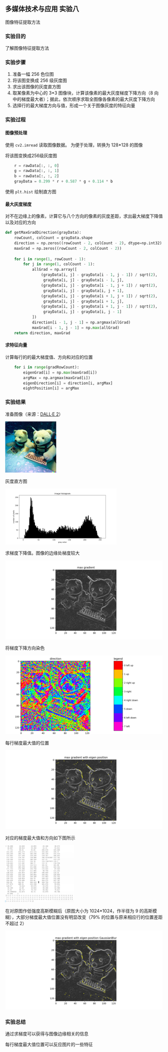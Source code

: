## 多媒体技术与应用 实验八

图像特征提取方法

### 实验目的

了解图像特征提取方法

### 实验步骤

1. 准备一幅 256 色位图
2. 将该图变换成 256 级灰度图
3. 求出该图像的灰度直方图
4. 取某像素为中心的 3*3 图像块，计算该像素的最大灰度梯度下降方向（8 向中的梯度最大者）；据此，依次顺序求取全图像各像素的最大灰度下降方向
5. 选择行的最大梯度方向与值，形成一个关于图像灰度的特征向量

### 实验过程

#### 图像预处理

使用 `cv2.imread` 读取图像数据。
为便于处理，转换为 128*128 的图像

将该图变换成256级灰度图

```python
    r = rawData[:, :, 0]
    g = rawData[:, :, 1]
    b = rawData[:, :, 2]
    grayData = 0.299 * r + 0.587 * g + 0.114 * b
```

使用 `plt.hist` 绘制直方图

#### 最大灰度梯度

对不在边缘上的像素，计算它与八个方向的像素的灰度差距，求出最大梯度下降值以及对应的方向

```python
def getMaxGradDirection(grayData):
    rowCount, colCount = grayData.shape
    direction = np.zeros((rowCount - 2, colCount - 2), dtype=np.int32)
    maxGrad = np.zeros((rowCount - 2, colCount - 2))

    for i in range(1, rowCount - 1):
        for j in range(1, colCount - 1):
            allGrad = np.array([
                (grayData[i, j] - grayData[i - 1, j - 1]) / sqrt(2),
                 grayData[i, j] - grayData[i - 1, j],
                (grayData[i, j] - grayData[i - 1, j + 1]) / sqrt(2),
                 grayData[i, j] - grayData[i, j + 1],
                (grayData[i, j] - grayData[i + 1, j + 1]) / sqrt(2),
                 grayData[i, j] - grayData[i + 1, j],
                (grayData[i, j] - grayData[i + 1, j - 1]) / sqrt(2),
                 grayData[i, j] - grayData[i, j - 1]
            ])
            direction[i - 1, j - 1] = np.argmax(allGrad)
            maxGrad[i - 1, j - 1] = np.max(allGrad)
    return direction, maxGrad
```

#### 求特征向量

计算每行的的最大梯度值、方向和对应的位置

```python
    for i in range(gradRowCount):
        eigenGrad[i] = np.max(maxGrad[i])
        argMax = np.argmax(maxGrad[i])
        eigenDirection[i] = direction[i, argMax]
        eightPosition[i] = argMax
```

### 实验结果

准备图像（来源：[DALL·E 2](https://openai.com/dall-e-2/)）

<img title="" src="code/raw.jpg" alt="raw.jpg" width="163" data-align="center">

灰度直方图

<img title="" src="code/histogram.png" alt="histogram.png" width="357" data-align="center">

求梯度下降值。图像的边缘处梯度较大

<img src="code/maxGrad.png" title="" alt="maxGrad.png" data-align="center">

将梯度下降方向染色

<img title="" src="code/direction.png" alt="direction.png" data-align="center" width="558">

每行梯度最大值的位置

<img src="code/maxGradWithEigenPosition.png" title="" alt="maxGradWithEigenPosition.png" data-align="center">

对应的梯度最大值和方向如下图所示

<img title="" src="image/1.png" alt="1.png" data-align="center" width="220">

在对原图作低强度高斯模糊后（原图大小为 1024*1024，作半径为 9 的高斯模糊），大部分梯度最大值位置没有明显改变（79% 的位置与原来相应行的位置差距不超过 2）

<img src="code/maxGradWithEigenPosition%20GaussianBlur.png" title="" alt="maxGradWithEigenPosition GaussianBlur.png" data-align="center">

### 实验总结

通过求梯度可以获得与图像边缘相关的信息

每行梯度最大值位置可以反应图片的一些特征
